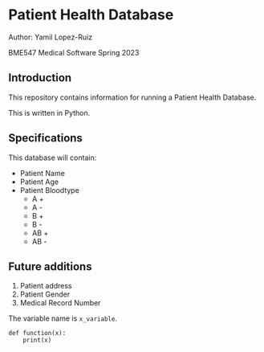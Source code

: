 # Patient Health Database

Author: Yamil Lopez-Ruiz

BME547 Medical Software Spring 2023

## Introduction
This repository contains information for running a Patient Health Database. 

This is written in Python. 

## Specifications
This database will contain:
* Patient Name
* Patient Age
* Patient Bloodtype
	- A +
	- A -
	- B +
	- B -
	- AB +
	- AB -
		
## Future additions
1. Patient address
1. Patient Gender
1. Medical Record Number

The variable name is `x_variable`. 


```
def function(x): 
	print(x)
```
